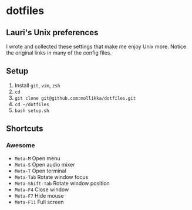 # dotfiles
## Lauri's Unix preferences

I wrote and collected these settings that make me enjoy Unix more.
Notice the original links in many of the config files.

## Setup

1. Install `git`, `vim`, `zsh`
2. `cd`
3. `git clone git@github.com:mollikka/dotfiles.git`
4. `cd ~/dotfiles`
5. `bash setup.sh`

## Shortcuts

### Awesome

- `Meta-M` Open menu
- `Meta-S` Open audio mixer
- `Meta-T` Open terminal
- `Meta-Tab` Rotate window focus
- `Meta-Shift-Tab` Rotate window position
- `Meta-F4` Close window
- `Meta-F7` Hide mouse
- `Meta-F11` Full screen
